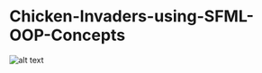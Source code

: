 # Chicken-Invaders-using-SFML-OOP-Concepts

![alt text](https://i.ibb.co/V9GTQW6/Annotation-2021-02-12-192245.jpg)
